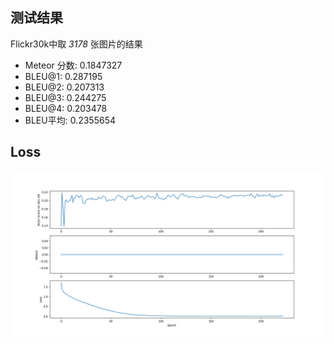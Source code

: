 ## 测试结果

Flickr30k中取 *3178* 张图片的结果

- Meteor 分数: 0.1847327
- BLEU@1: 0.287195
- BLEU@2: 0.207313
- BLEU@3: 0.244275
- BLEU@4: 0.203478
- BLEU平均: 0.2355654

## Loss

![](./loss.png	)